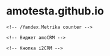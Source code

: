 # amotesta.github.io

<!DOCTYPE html>
<html lang="ru">
<head>
    <meta charset="UTF-8">
    <title>Моя страница</title>
    

 <!-- Yandex.Metrika counter -->
<script type="text/javascript" >
   (function(m,e,t,r,i,k,a){m[i]=m[i]||function(){(m[i].a=m[i].a||[]).push(arguments)};
   m[i].l=1*new Date();
   for (var j = 0; j < document.scripts.length; j++) {if (document.scripts[j].src === r) { return; }}
   k=e.createElement(t),a=e.getElementsByTagName(t)[0],k.async=1,k.src=r,a.parentNode.insertBefore(k,a)})
   (window, document, "script", "https://mc.yandex.ru/metrika/tag.js", "ym");

   ym(98781398, "init", {
        clickmap:true,
        trackLinks:true,
        accurateTrackBounce:true
   });
</script>
<noscript><div><img src="https://mc.yandex.ru/watch/98781398" style="position:absolute; left:-9999px;" alt="" /></div></noscript>

    <!-- /Yandex.Metrika counter -->
</head>

<body>

    <!-- Виджет amoCRM -->
 <script>
       (function(a,m,o,c,r,m){
           a[m]={
               id:"418170",
               hash:"463a893dd080eb0127c21dd5f2bd82bab1b50a0da92bf23906a4ce930b6ed2e7",
               locale:"ru",
               inline:false,
               setMeta:function(p){this.params=(this.params||[]).concat([p])}
           };
           a[o]=a[o]||function(){(a[o].q=a[o].q||[]).push(arguments)};
           var d=a.document,s=d.createElement('script');
           s.async=true;
           s.id=m+'_script';
           s.src='https://gso.amocrm.ru/js/button.js';
           d.head&&d.head.appendChild(s)
       })(window,0,'amoSocialButton',0,0,'amo_social_button');
</script>

    <!-- Кнопка i2CRM -->
 <script id="crm-wa-button-script" 
        src="https://app.i2crm.ru/api_v1/js/crm_wa_button_v1.js" 
        data-source="ym" 
        data-text="Здравствуйте. Номер заявки {u_code}" 
        data-url="https://wa.me/996703380946">
</script>

</body>
</html>


